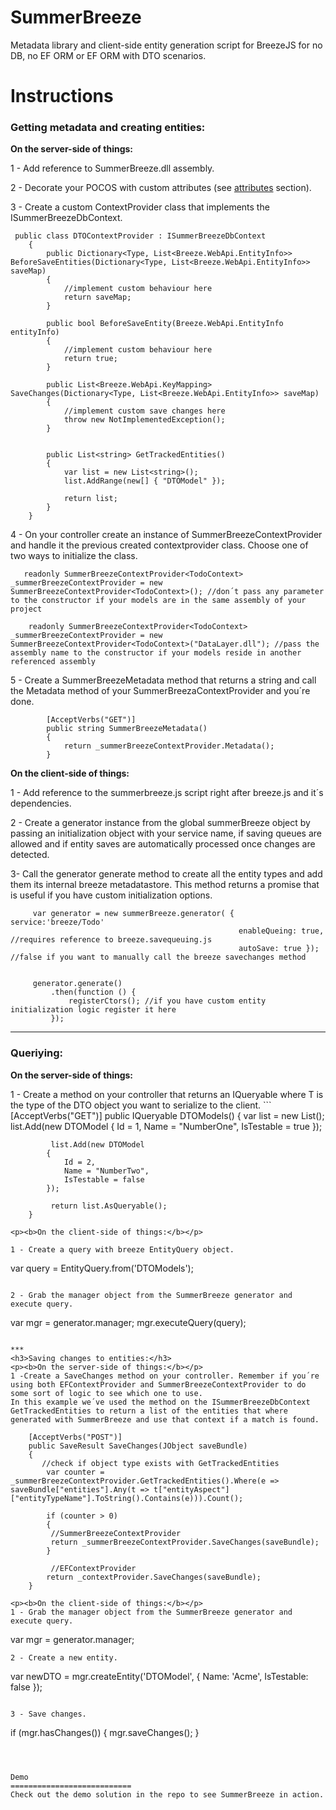 SummerBreeze
===========================

Metadata library and client-side entity generation script for BreezeJS for no DB, no EF ORM or EF ORM with DTO scenarios.


Instructions 
===========================


<h3>Getting metadata and creating entities:</h3>
<p><b>On the server-side of things:</b></p>
1 - Add reference to SummerBreeze.dll assembly.

2 - Decorate your POCOS with custom attributes (see <a href="https://github.com/dotnetricardo/SummerBreeze/wiki/Attributes">attributes</a> section).

3 - Create a custom ContextProvider class that implements the ISummerBreezeDbContext.

```
 public class DTOContextProvider : ISummerBreezeDbContext
    {
        public Dictionary<Type, List<Breeze.WebApi.EntityInfo>> BeforeSaveEntities(Dictionary<Type, List<Breeze.WebApi.EntityInfo>> saveMap)
        {
            //implement custom behaviour here
            return saveMap;
        }

        public bool BeforeSaveEntity(Breeze.WebApi.EntityInfo entityInfo)
        {
            //implement custom behaviour here
            return true;
        }

        public List<Breeze.WebApi.KeyMapping> SaveChanges(Dictionary<Type, List<Breeze.WebApi.EntityInfo>> saveMap)
        {
            //implement custom save changes here
            throw new NotImplementedException();
        }


        public List<string> GetTrackedEntities()
        {
            var list = new List<string>();
            list.AddRange(new[] { "DTOModel" });

            return list;
        }
    }
```

4 - On your controller create an instance of SummerBreezeContextProvider and handle it the previous created contextprovider class.
Choose one of two ways to initialize the class.
```
   readonly SummerBreezeContextProvider<TodoContext> _summerBreezeContextProvider = new  SummerBreezeContextProvider<TodoContext>(); //don´t pass any parameter to the constructor if your models are in the same assembly of your project
```
```
    readonly SummerBreezeContextProvider<TodoContext> _summerBreezeContextProvider = new SummerBreezeContextProvider<TodoContext>("DataLayer.dll"); //pass the assembly name to the constructor if your models reside in another referenced assembly
```

5 - Create a SummerBreezeMetadata method that returns a string and call the Metadata method of your SummerBreezaContextProvider and you´re done.
```
        [AcceptVerbs("GET")]
        public string SummerBreezeMetadata()
        {
            return _summerBreezeContextProvider.Metadata();
        }
```



<p><b>On the client-side of things:</b></p>

1 - Add reference to the summerbreeze.js script right after breeze.js and it´s dependencies.

2 - Create a generator instance from the global summerBreeze object by passing an initialization object with your service name, if saving queues are allowed and if entity saves are automatically processed once changes are detected. 

3- Call the generator generate method to create all the entity types and add them its internal breeze metadatastore. This method returns a promise that is useful if you have custom initialization options.
```
     var generator = new summerBreeze.generator( { service:'breeze/Todo'
                                                   enableQueing: true, //requires reference to breeze.savequeuing.js
                                                   autoSave: true }); //false if you want to manually call the breeze savechanges method
                                                   

     generator.generate()
         .then(function () {
             registerCtors(); //if you have custom entity initialization logic register it here
         });
```

***
<h3>Queriying:</h3>
<p><b>On the server-side of things:</b></p>
1 - Create a method on your controller that returns an IQueryable<T> where T is the type of the DTO object you want to serialize to the client.
```
   [AcceptVerbs("GET")]
        public IQueryable<DTOModel> DTOModels()
        {
            var list = new List<DTOModel>();
            list.Add(new DTOModel { 
                Id = 1,
                Name = "NumberOne",
                IsTestable = true
            });
            
             list.Add(new DTOModel
            {
                Id = 2,
                Name = "NumberTwo",
                IsTestable = false
            });

             return list.AsQueryable();
        }
```
<p><b>On the client-side of things:</b></p>

1 - Create a query with breeze EntityQuery object.
```
  var query = EntityQuery.from('DTOModels');
```

2 - Grab the manager object from the SummerBreeze generator and execute query.
```
var mgr = generator.manager;
mgr.executeQuery(query);
```

***
<h3>Saving changes to entities:</h3>
<p><b>On the server-side of things:</b></p>
1 -Create a SaveChanges method on your controller. Remember if you´re using both EFContextProvider and SummerBreezeContextProvider to do some sort of logic to see which one to use.
In this example we´ve used the method on the ISummerBreezeDbContext GetTrackedEntities to return a list of the entities that where generated with SummerBreeze and use that context if a match is found.
```
        [AcceptVerbs("POST")]
        public SaveResult SaveChanges(JObject saveBundle)
        {
           //check if object type exists with GetTrackedEntities 
            var counter = _summerBreezeContextProvider.GetTrackedEntities().Where(e => saveBundle["entities"].Any(t => t["entityAspect"]["entityTypeName"].ToString().Contains(e))).Count();

            if (counter > 0)
            {
             //SummerBreezeContextProvider   
             return _summerBreezeContextProvider.SaveChanges(saveBundle);
            }
            
             //EFContextProvider
            return _contextProvider.SaveChanges(saveBundle);
        }
```
<p><b>On the client-side of things:</b></p>
1 - Grab the manager object from the SummerBreeze generator and execute query.
```
var mgr = generator.manager;
```
2 - Create a new entity.
```
var newDTO = mgr.createEntity('DTOModel', { Name: 'Acme', IsTestable: false });
```

3 - Save changes.
```
if (mgr.hasChanges()) {
                mgr.saveChanges();
            }
```



Demo 
===========================
Check out the demo solution in the repo to see SummerBreeze in action.
